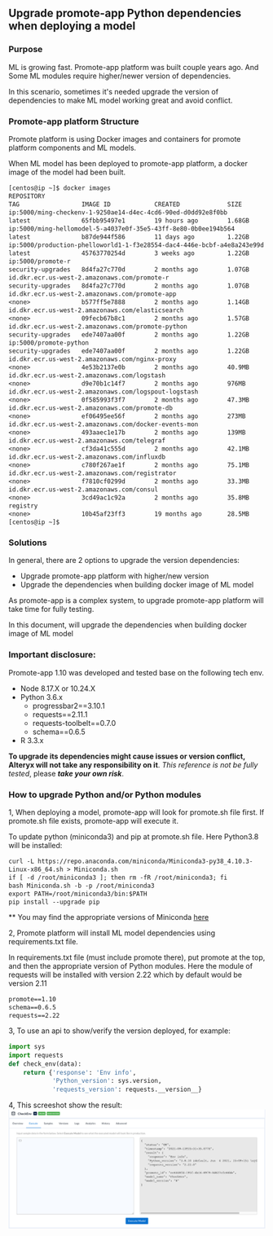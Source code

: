 ## Upgrade promote-app Python dependencies when deploying a model

### Purpose
ML is growing fast. Promote-app platform was built couple years ago. And Some ML modules require higher/newer version of dependencies. 

In this scenario, sometimes it's needed upgrade the version of dependencies to make ML model working great and avoid conflict.

### Promote-app platform Structure

Promote platform is using Docker images and containers for promote platform components and ML models.

When ML model has been deployed to promote-app platform, a docker image of the model had been built.

```shell
[centos@ip ~]$ docker images
REPOSITORY                                                                         TAG                 IMAGE ID            CREATED             SIZE
ip:5000/ming-checkenv-1-9250ae14-d4ec-4cd6-90ed-d0dd92e8f0bb             latest              65fbb95497e1        19 hours ago        1.68GB
ip:5000/ming-hellomodel-5-a4037e0f-35e5-43ff-8e80-0b0ee194b564           latest              b87de944f586        11 days ago         1.22GB
ip:5000/production-phelloworld1-1-f3e28554-dac4-446e-bcbf-a4e8a243e99d   latest              45763770254d        3 weeks ago         1.22GB
ip:5000/promote-r                                                        security-upgrades   8d4fa27c770d        2 months ago        1.07GB
id.dkr.ecr.us-west-2.amazonaws.com/promote-r                             security-upgrades   8d4fa27c770d        2 months ago        1.07GB
id.dkr.ecr.us-west-2.amazonaws.com/promote-app                           <none>              b577ff5e7888        2 months ago        1.14GB
id.dkr.ecr.us-west-2.amazonaws.com/elasticsearch                         <none>              09fecb67b8c1        2 months ago        1.57GB
id.dkr.ecr.us-west-2.amazonaws.com/promote-python                        security-upgrades   ede7407aa00f        2 months ago        1.22GB
ip:5000/promote-python                                                   security-upgrades   ede7407aa00f        2 months ago        1.22GB
id.dkr.ecr.us-west-2.amazonaws.com/nginx-proxy                           <none>              4e53b2137e0b        2 months ago        40.9MB
id.dkr.ecr.us-west-2.amazonaws.com/logstash                              <none>              d9e70b1c14f7        2 months ago        976MB
id.dkr.ecr.us-west-2.amazonaws.com/logspout-logstash                     <none>              0f585993f3f7        2 months ago        47.3MB
id.dkr.ecr.us-west-2.amazonaws.com/promote-db                            <none>              ef06495ee56f        2 months ago        273MB
id.dkr.ecr.us-west-2.amazonaws.com/docker-events-mon                     <none>              493aaec1e17b        2 months ago        139MB
id.dkr.ecr.us-west-2.amazonaws.com/telegraf                              <none>              cf3da41c555d        2 months ago        42.1MB
id.dkr.ecr.us-west-2.amazonaws.com/influxdb                              <none>              c780f267ae1f        2 months ago        75.1MB
id.dkr.ecr.us-west-2.amazonaws.com/registrator                           <none>              f7810cf0299d        2 months ago        33.3MB
id.dkr.ecr.us-west-2.amazonaws.com/consul                                <none>              3cd49ac1c92a        2 months ago        35.8MB
registry                                                                           <none>              10b45af23ff3        19 months ago       28.5MB
[centos@ip ~]$
```

### Solutions
In general, there are 2 options to upgrade the version dependencies:
* Upgrade promote-app platform with higher/new version
* Upgrade the dependencies when building docker image of ML model 

As promote-app is a complex system, to upgrade promote-app platform will take time for fully testing.

In this document, will upgrade the dependencies when building docker image of ML model 

### Important disclosure:
Promote-app 1.10 was developed and tested base on the following tech env.  
 * Node 8.17.X or 10.24.X
 * Python 3.6.x
   * progressbar2==3.10.1
   * requests==2.11.1
   * requests-toolbelt==0.7.0
   * schema==0.6.5
 * R 3.3.x

**To upgrade its dependencies might cause issues or version conflict, Alteryx will not take any responsibility on it**. _This reference is not be fully tested_, please **_take your own risk_**.


### How to upgrade Python and/or Python modules  
1, When deploying a model, promote-app will look for promote.sh file first. If promote.sh file exists, promote-app will execute it.

To update python (miniconda3) and pip at promote.sh file. Here Python3.8 will be installed:

```shell
curl -L https://repo.anaconda.com/miniconda/Miniconda3-py38_4.10.3-Linux-x86_64.sh > Miniconda.sh
if [ -d /root/miniconda3 ]; then rm -fR /root/miniconda3; fi
bash Miniconda.sh -b -p /root/miniconda3
export PATH=/root/miniconda3/bin:$PATH
pip install --upgrade pip
```

** You may find the appropriate versions of Miniconda [here](https://repo.anaconda.com/miniconda/)

2, Promote platform will install ML model dependencies using requirements.txt file.

In requirements.txt file (must include promote there), put promote at the top, and then the appropriate version of Python modules.
Here the module of requests will be installed with version 2.22 which by default would be version 2.11
```shell
promote==1.10
schema==0.6.5
requests==2.22
```

3, To use an api to show/verify the version deployed, for example:
```python
import sys
import requests
def check_env(data):
    return {'response': 'Env info',
            'Python_version': sys.version,
            'requests_version': requests.__version__}
```

4, This screeshot show the result:
![img.png](checkEnv_screen_shot.png)